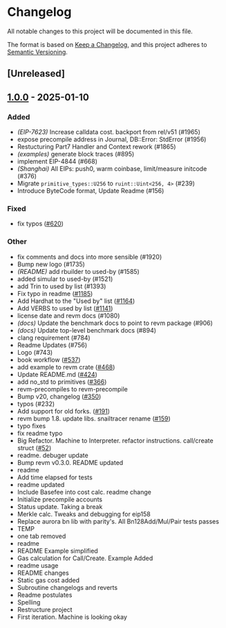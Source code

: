 # Changelog

All notable changes to this project will be documented in this file.

The format is based on [Keep a Changelog](https://keepachangelog.com/en/1.0.0/),
and this project adheres to [Semantic Versioning](https://semver.org/spec/v2.0.0.html).

## [Unreleased]

## [1.0.0](https://github.com/xhcdpg/revm/releases/tag/revm-handler-interface-v1.0.0) - 2025-01-10

### Added

- *(EIP-7623)* Increase calldata cost. backport from rel/v51 (#1965)
- expose precompile address in Journal, DB::Error: StdError (#1956)
- Restucturing Part7 Handler and Context rework (#1865)
- *(examples)* generate block traces (#895)
- implement EIP-4844 (#668)
- *(Shanghai)* All EIPs: push0, warm coinbase, limit/measure initcode (#376)
- Migrate `primitive_types::U256` to `ruint::Uint<256, 4>` (#239)
- Introduce ByteCode format, Update Readme (#156)

### Fixed

- fix typos ([#620](https://github.com/xhcdpg/revm/pull/620))

### Other

- fix comments and docs into more sensible (#1920)
- Bump new logo (#1735)
- *(README)* add rbuilder to used-by (#1585)
- added simular to used-by (#1521)
- add Trin to used by list (#1393)
- Fix typo in readme ([#1185](https://github.com/xhcdpg/revm/pull/1185))
- Add Hardhat to the "Used by" list ([#1164](https://github.com/xhcdpg/revm/pull/1164))
- Add VERBS to used by list ([#1141](https://github.com/xhcdpg/revm/pull/1141))
- license date and revm docs (#1080)
- *(docs)* Update the benchmark docs to point to revm package (#906)
- *(docs)* Update top-level benchmark docs (#894)
- clang requirement (#784)
- Readme Updates (#756)
- Logo (#743)
- book workflow ([#537](https://github.com/xhcdpg/revm/pull/537))
- add example to revm crate ([#468](https://github.com/xhcdpg/revm/pull/468))
- Update README.md ([#424](https://github.com/xhcdpg/revm/pull/424))
- add no_std to primitives ([#366](https://github.com/xhcdpg/revm/pull/366))
- revm-precompiles to revm-precompile
- Bump v20, changelog ([#350](https://github.com/xhcdpg/revm/pull/350))
- typos (#232)
- Add support for old forks. ([#191](https://github.com/xhcdpg/revm/pull/191))
- revm bump 1.8. update libs. snailtracer rename ([#159](https://github.com/xhcdpg/revm/pull/159))
- typo fixes
- fix readme typo
- Big Refactor. Machine to Interpreter. refactor instructions. call/create struct ([#52](https://github.com/xhcdpg/revm/pull/52))
- readme. debuger update
- Bump revm v0.3.0. README updated
- readme
- Add time elapsed for tests
- readme updated
- Include Basefee into cost calc. readme change
- Initialize precompile accounts
- Status update. Taking a break
- Merkle calc. Tweaks and debugging for eip158
- Replace aurora bn lib with parity's. All Bn128Add/Mul/Pair tests passes
- TEMP
- one tab removed
- readme
- README Example simplified
- Gas calculation for Call/Create. Example Added
- readme usage
- README changes
- Static gas cost added
- Subroutine changelogs and reverts
- Readme postulates
- Spelling
- Restructure project
- First iteration. Machine is looking okay
